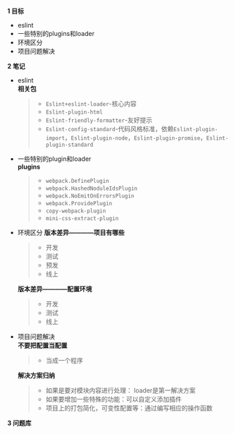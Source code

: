 
**1 目标**
* eslint
* 一些特别的plugins和loader
* 环境区分
* 项目问题解决

**2 笔记**
* eslint  
    **相关包**
    > * `Eslint+eslint-loader`-核心内容  
    > * `Eslint-plugin-html`  
    > * `Eslint-friendly-formatter`-友好提示  
    > * `Eslint-config-standard`-代码风格标准，依赖`Eslint-plugin-import`，`Eslint-plugin-node`，`Eslint-plugin-promise`，`Eslint-plugin-standard`  

* 一些特别的plugin和loader  
    **plugins**
    > * `webpack.DefinePlugin`  
    > * `webpack.HashedNoduleIdsPlugin`  
    > * `webpack.NoEmitOnErrorsPlugin`  
    > * `webpack.ProvidePlugin`  
    > * `copy-webpack-plugin`  
    > * `mini-css-extract-plugin`  

* 环境区分
    **版本差异————项目有哪些**
    > * 开发  
    > * 测试  
    > * 预发  
    > * 线上  

    **版本差异————配置环境**
    > * 开发  
    > * 测试  
    > * 线上  

* 项目问题解决  
    **不要把配置当配置**
    > * 当成一个程序  

    **解决方案归纳**
    > * 如果是要对模块内容进行处理： loader是第一解决方案  
    > * 如果要增加一些特殊的功能：可以自定义添加插件  
    > * 项目上的打包简化，可变性配置等：通过编写相应的操作函数  

**3 问题库**